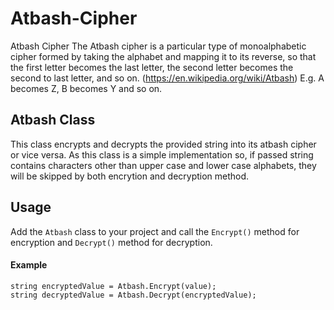 # Atbash-Cipher
Atbash Cipher
The Atbash cipher is a particular type of monoalphabetic cipher formed by taking the alphabet and mapping it to its reverse, so that the first letter becomes the last letter, the second letter becomes the second to last letter, and so on. 
(https://en.wikipedia.org/wiki/Atbash)
E.g. A becomes Z, B becomes Y and so on.

## Atbash Class
This class encrypts and decrypts the provided string into its atbash cipher or vice versa. As this class is a simple implementation so, if passed string contains characters other than upper case and lower case alphabets, they will be skipped by both encrytion and decryption method.

## Usage
Add the `Atbash` class to your project and call the `Encrypt()` method for encryption and `Decrypt()` method for decryption.
#### Example
```
string encryptedValue = Atbash.Encrypt(value);
string decryptedValue = Atbash.Decrypt(encryptedValue);
```
